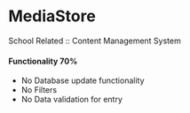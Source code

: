 # MediaStore
School Related :: Content Management System

#### Functionality 70%
* No Database update functionality
* No Filters
* No Data validation for entry
